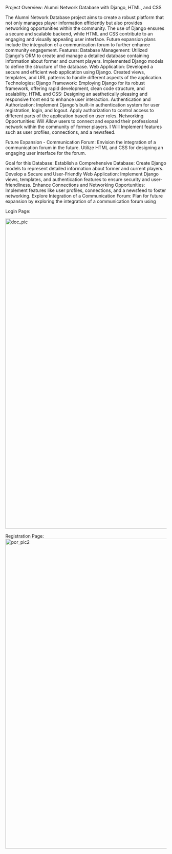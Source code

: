 Project Overview: Alumni Network Database with Django, HTML, and CSS


The Alumni Network Database project aims to create a robust platform that not only manages player information efficiently but also provides networking opportunities within the community. The use of Django ensures a secure and scalable backend, while HTML and CSS contribute to an engaging and visually appealing user interface. Future expansion plans include the integration of a communication forum to further enhance community engagement.
Features:
Database Management:
    Utilized Django's ORM to create and manage a detailed database containing information about former and current players.
    Implemented Django models to define the structure of the database.
Web Application:
Developed a secure and efficient web application using Django. 
Created views, templates, and URL patterns to handle different aspects of the application.
Technologies:
Django Framework: Employing Django for its robust framework, offering rapid development, clean code structure, and scalability.
HTML and CSS: Designing an aesthetically pleasing and responsive front end to enhance user interaction.
Authentication and Authorization: 
Implement Django's built-in authentication system for user registration, login, and logout.
    Apply authorization to control access to different parts of the application based on user roles.
Networking Opportunities:
  Will Allow users to connect and expand their professional network within the community of former players.
 I Will Implement features such as user profiles, connections, and a newsfeed.

Future Expansion - Communication Forum:
    Envision the integration of a communication forum in the future.
    Utilize HTML and CSS for designing an engaging user interface for the forum.

Goal for this Database: 
Establish a Comprehensive Database: Create Django models to represent detailed information about former and current players.
    Develop a Secure and User-Friendly Web Application:
    Implement Django views, templates, and authentication features to ensure security and user-friendliness.
Enhance Connections and Networking Opportunities:
Implement features like user profiles, connections, and a newsfeed to foster networking.
Explore Integration of a Communication Forum:
Plan for future expansion by exploring the integration of a communication forum using 

Login Page:

<img width="965" alt="doc_pic" src="https://github.com/LavarExpl/SCALUMNIDB/assets/96665015/fca61d6a-3d8d-4d47-aece-55cab38923b2">

Registration Page:
<img width="964" alt="por_pic2" src="https://github.com/LavarExpl/SCALUMNIDB/assets/96665015/18d9cab2-58f9-4f6b-8be6-ebcd217f61d5">
